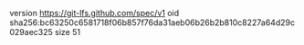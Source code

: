 version https://git-lfs.github.com/spec/v1
oid sha256:bc63250c6581718f06b857f76da31aeb06b26b2b810c8227a64d29c029aec325
size 51
